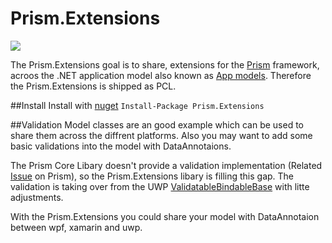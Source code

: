 # Prism.Extensions

[<img src="https://ci.appveyor.com/api/projects/status/github/mfe-/Prism.Extensions?branch=master&svg=true">](https://ci.appveyor.com/project/mfe-/prism-extensions)

The Prism.Extensions goal is to share, extensions for the [Prism](https://github.com/PrismLibrary) framework, acroos the .NET application model also known as [App models](https://en.wikipedia.org/wiki/.NET_Framework#App_models). Therefore the Prism.Extensions is shipped as PCL.

##Install
Install with [nuget](https://www.nuget.org/packages/Prism.Extensions/) ```Install-Package Prism.Extensions```

##Validation
Model classes are an good example which can be used to share them across the diffrent platforms. Also you may want to add some basic validations into the model with DataAnnotaions.

The Prism Core Libary doesn't provide a validation implementation (Related [Issue](https://github.com/PrismLibrary/Prism/issues/625) on Prism), so the Prism.Extensions libary is filling this gap. The validation is taking over from the UWP [ValidatableBindableBase](https://github.com/PrismLibrary/Prism/tree/de7b03b5e015edcac595602512877b264a1345d1/Source/Windows10/Prism.Windows/Validation) with litte adjustments.

With the Prism.Extensions you could share your model with DataAnnotaion between wpf, xamarin and uwp. 

